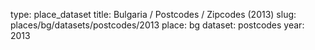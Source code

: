 type: place_dataset
title: Bulgaria / Postcodes / Zipcodes (2013)
slug: places/bg/datasets/postcodes/2013
place: bg
dataset: postcodes
year: 2013
